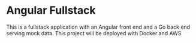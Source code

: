 # Angular Fullstack

This is a fullstack application with an Angular front end and a Go back end serving mock data.
This project will be deployed with Docker and AWS
